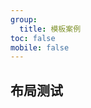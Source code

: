 ```yaml
---
group:
  title: 模板案例
toc: false
mobile: false
---
```


## 布局测试

<code src="./layout/index.tsx"></code>
